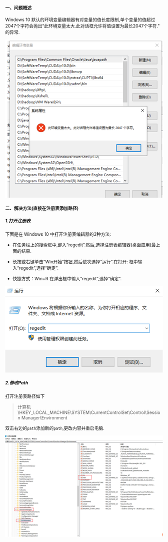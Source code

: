 #### 一、问题概述

Windows 10 默认的环境变量编辑器有对变量的值长度限制,单个变量的值超过2047个字符会抛出“此环境变量太大.此对话框允许将值设置为最长2047个字符." 的异常.

![image-20220721003259838](.\images\image-20220721003259838.png)

 

 

#### 二、解决方法(直接在注册表添加路径)

##### 1.打开注册表

下面是在 Windows 10 中打开注册表编辑器的3种方法:

- 在任务栏上的搜索框中,键入“regedit”.然后,选择注册表编辑器(桌面应用)最上面的结果.

- 长按或右键单击“Win开始”按钮,然后依次选择“运行”.在打开: 框中输入“regedit”,选择“确定”.

- 快捷方式：Win+R  在弹出框中输入“regedit”,选择“确定”.

![image-20220721003430771](.\images\image-20220721003430771.png)





##### 2.修改Path

打开注册表路径如下

> 计算机\HKEY_LOCAL_MACHINE\SYSTEM\CurrentControlSet\Control\Session Manager\Environment

双击右边的`path`添加新的`path`,更改内容并重启电脑.

![image-20220721003523996](.\images\image-20220721003523996.png)

